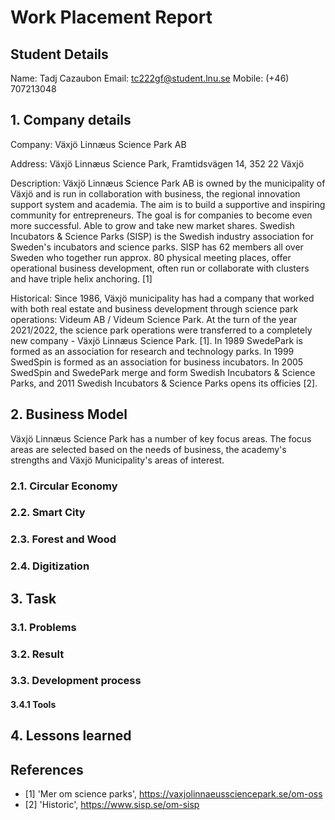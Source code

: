 # Work Placement Report

## Student Details

Name: Tadj Cazaubon
Email: tc222gf@student.lnu.se
Mobile: (+46) 707213048


## 1. Company details

Company: Växjö Linnæus Science Park AB

Address: Växjö Linnæus Science Park, Framtidsvägen 14, 352 22 Växjö

Description: Växjö Linnæus Science Park AB is owned by the municipality of Växjö and is run in
collaboration with business, the regional innovation support system and academia. The aim is
to build a supportive and inspiring community for entrepreneurs. The goal is for companies to
become even more successful. Able to grow and take new market shares.
Swedish Incubators & Science Parks (SISP) is the Swedish industry association for Sweden's incubators and science parks. SISP has 62 members all over Sweden who together run approx. 80 physical meeting places, offer operational business development, often run or collaborate with clusters and have triple helix anchoring. [1]

Historical: Since 1986, Växjö municipality has had a company that worked with both real estate and business development through science park operations: Videum AB / Videum Science Park.  At the turn of the year 2021/2022, the science park operations were transferred to a completely new company - Växjö Linnæus Science Park. [1]. In 1989 SwedePark is formed as an association for research and technology parks. In 1999 SwedSpin is formed as an association for business incubators. In 2005 SwedSpin and SwedePark merge and form Swedish Incubators & Science Parks, and 2011 Swedish Incubators & Science Parks opens its officies [2].

## 2. Business Model

Växjö Linnæus Science Park has a number of key focus areas. The focus areas are selected based on the needs of business, the academy's strengths and Växjö Municipality's areas of interest.

### 2.1. Circular Economy

### 2.2. Smart City

### 2.3. Forest and Wood

### 2.4. Digitization


## 3. Task

### 3.1. Problems

### 3.2. Result

### 3.3. Development process

#### 3.4.1 Tools

## 4. Lessons learned

## References

- [1] 'Mer om science parks', https://vaxjolinnaeussciencepark.se/om-oss
- [2] 'Historic', https://www.sisp.se/om-sisp